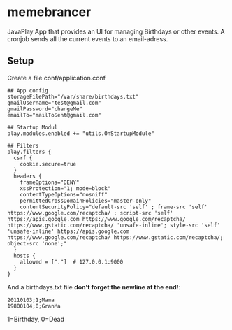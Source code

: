 # memebrancer
JavaPlay App that provides an UI for managing Birthdays or other events. A cronjob sends all the current events to an email-adress.

## Setup
Create a file conf/application.conf

```
## App config
storageFilePath="/var/share/birthdays.txt"
gmailUsername="test@gmail.com"
gmailPassword="changeMe"
emailTo="mailToSent@gmail.com"

## Startup Modul
play.modules.enabled += "utils.OnStartupModule"

## Filters
play.filters {
  csrf {
    cookie.secure=true
  }
  headers {
    frameOptions="DENY"
    xssProtection="1; mode=block"
    contentTypeOptions="nosniff"
    permittedCrossDomainPolicies="master-only"
    contentSecurityPolicy="default-src 'self' ; frame-src 'self'  https://www.google.com/recaptcha/ ; script-src 'self' https://apis.google.com https://www.google.com/recaptcha/ https://www.gstatic.com/recaptcha/ 'unsafe-inline'; style-src 'self' 'unsafe-inline' https://apis.google.com https://www.google.com/recaptcha/ https://www.gstatic.com/recaptcha/; object-src 'none';"
  }
  hosts {
    allowed = ["."]  # 127.0.0.1:9000
  }     
}
```

And a birthdays.txt file **don't forget the newline at the end!**:
```
20110103;1;Mama
19800104;0;GranMa
```
1=Birthday, 0=Dead
